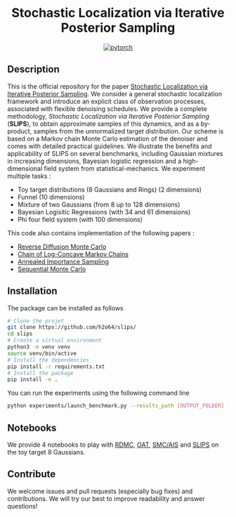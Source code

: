 <div align="center">

# Stochastic Localization via Iterative Posterior Sampling

[![pytorch](https://img.shields.io/badge/PyTorch_2.0.0+-ee4c2c?logo=pytorch&logoColor=white)](https://pytorch.org/get-started/locally/)

</div>

## Description

This is the official repository for the paper [Stochastic Localization via Iterative Posterior Sampling]().
We consider a general stochastic localization framework and introduce an explicit class of observation processes, associated with flexible denoising schedules. We provide a complete methodology, *Stochastic Localization via Iterative Posterior Sampling* (**SLIPS**), to obtain approximate samples of this dynamics, and as a by-product, samples from the unnormalized target distribution. Our scheme is based on a Markov chain Monte Carlo estimation of the denoiser and comes with detailed practical guidelines. We illustrate the benefits and applicability of SLIPS on several benchmarks, including Gaussian mixtures in increasing dimensions, Bayesian logistic regression and a high-dimensional field system from statistical-mechanics. We experiment multiple tasks : 

- Toy target distributions (8 Gaussians and Rings) (2 dimensions)
- Funnel (10 dimensions)
- Mixture of two Gaussians (from 8 up to 128 dimensions)
- Bayesian Logisitic Regressions (with 34 and 61 dimensions)
- Phi four field system (with 100 dimensions)

This code also contains implementation of the following papers :
- [Reverse Diffusion Monte Carlo](https://openreview.net/forum?id=kIPEyMSdFV)
- [Chain of Log-Concave Markov Chains](https://openreview.net/forum?id=yiMB2DOjsR)
- [Annealed Importance Sampling](https://link.springer.com/article/10.1023/A:1008923215028)
- [Sequential Monte Carlo](https://www.jstor.org/stable/3879283)

## Installation

The package can be installed as follows
```bash
# Clone the projet
git clone https://github.com/h2o64/slips/
cd slips
# Create a virtual environment
python3 -m venv venv
source venv/bin/active
# Install the dependencies
pip install -r requirements.txt
# Install the package
pip install -e .
```

You can run the experiments using the following command line
```bash
python experiments/launch_benchmark.py --results_path [OUTPUT_FOLDER] -target_type [TARGET_TYPE] --algorithm_name [ALGORITHM_NAME] --seed [SEED]
```

## Notebooks

We provide 4 notebooks to play with [RDMC](<./notebooks/8 Gaussians - RDMC.ipynb>), [OAT](<./notebooks/8 Gaussians - OAT.ipynb>), [SMC/AIS](<./notebooks/8 Gaussians - SMC and AIS.ipynb>) and [SLIPS](<./notebooks/8 Gaussians - SLIPS.ipynb>) on the toy target 8 Gaussians.

## Contribute

We welcome issues and pull requests (especially bug fixes) and contributions.
We will try our best to improve readability and answer questions!